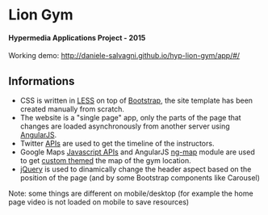 # Lion Gym
#### Hypermedia Applications Project - 2015

Working demo: http://daniele-salvagni.github.io/hyp-lion-gym/app/#/


## Informations

- CSS is written in [LESS](http://lesscss.org/) on top of [Bootstrap](http://getbootstrap.com/), the site template has been created manually from scratch.
- The website is a "single page" app, only the parts of the page that changes are loaded asynchronously from another server using [AngularJS](https://angularjs.org/).
- Twitter [APIs](https://dev.twitter.com/rest/reference/get/statuses/user_timeline) are used to get the timeline of the instructors.
- Google Maps [Javascript APIs](https://developers.google.com/maps/documentation/javascript/) and AngularJS [ng-map](http://ngmap.github.io/) module are used to get [custom themed](https://developers.google.com/maps/documentation/javascript/styling) the map of the gym location.
- [jQuery](https://jquery.com/) is used to dinamically change the header aspect based on the position of the page (and by some Bootstrap components like Carousel)

Note: some things are different on mobile/desktop (for example the home page video is not loaded on mobile to save resources)
